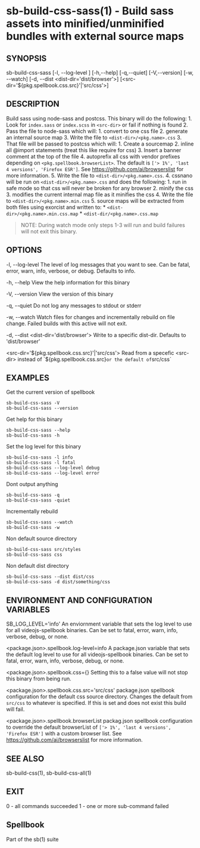 # sb-build-css-sass(1) - Build sass assets into minified/unminified bundles with external source maps

## SYNOPSIS

  sb-build-css-sass [-l, --log-level <level>] [-h,--help] [-q,--quiet] [-V,--version]
                   [-w, --watch] [-d, --dist <dist-dir='dist/browser'>]
                   [<src-dir='${pkg.spellbook.css.src}'|'src/css'>]

## DESCRIPTION

  Build sass using node-sass and postcss. This binary will do the following:
    1. Look for `index.sass` or `index.scss` in `<src-dir>` or fail if nothing is found
    2. Pass the file to node-sass which will:
      1. convert to one css file
      2. generate an internal source map
      3. Write the file to `<dist-dir>/<pkg.name>.css`
    3. That file will be passed to postcss which will:
      1. Create a sourcemap
      2. inline all @import statements (treat this like require for css)
      3. Insert a banner comment at the top of the file
      4. autoprefix all css with vendor prefixes depending on `<pkg.spellbook.browserList>`.
         The default is `['> 1%', 'last 4 versions', 'Firefox ESR']`. See https://github.com/ai/browserslist for
         more information.
      5. Write the file to `<dist-dir>/<pkg.name>.css`.
    4. cssnano will be run on `<dist-dir>/<pkg.name>.css` and does the following:
      1. run in safe mode so that css will never be broken for any browser
      2. minify the css
      3. modifies the current internal map file as it minifies the css
      4. Write the file to `<dist-dir>/<pkg.name>.min.css`
    5. source maps will be extracted from both files using exorcist and written to:
      * `<dist-dir>/<pkg.name>.min.css.map`
      * `<dist-dir/<pkg.name>.css.map`

  > NOTE: During watch mode only steps 1-3 will run and build failures will not exit this
  >       binary.

## OPTIONS

  -l, --log-level <level>
    The level of log messages that you want to see. Can be fatal, error,
    warn, info, verbose, or debug. Defaults to info.

  -h, --help
    View the help information for this binary

  -V, --version
    View the version of this binary

  -q, --quiet
    Do not log any messages to stdout or stderr

  -w, --watch
    Watch files for changes and incrementally rebuild on file change.
    Failed builds with this active will not exit.

  -d, --dist <dist-dir='dist/browser'>
    Write to a specific dist-dir. Defaults to 'dist/browser'

  <src-dir='${pkg.spellbook.css.src}'|'src/css'>
    Read from a specefic <src-dir> instead of `${pkg.spellbook.css.src}` or
    the default of `src/css`

## EXAMPLES

  Get the current version of spellbook

    sb-build-css-sass -V
    sb-build-css-sass --version

  Get help for this binary

    sb-build-css-sass --help
    sb-build-css-sass -h

  Set the log level for this binary

    sb-build-css-sass -l info
    sb-build-css-sass -l fatal
    sb-build-css-sass --log-level debug
    sb-build-css-sass --log-level error

  Dont output anything

    sb-build-css-sass -q
    sb-build-css-sass -quiet

  Incrementally rebuild

    sb-build-css-sass --watch
    sb-build-css-sass -w

  Non default source directory

    sb-build-css-sass src/styles
    sb-build-css-sass css

  Non default dist directory

    sb-build-css-sass --dist dist/css
    sb-build-css-sass -d dist/something/css

## ENVIRONMENT AND CONFIGURATION VARIABLES

  SB_LOG_LEVEL='info'
    An enviornment variable that sets the log level to use for all videojs-spellbook
    binaries. Can be set to fatal, error, warn, info, verbose, debug, or none.

  <package.json>.spellbook.log-level=info
    A package.json variable that sets the default log level to use for all videojs-spellbook
    binaries. Can be set to fatal, error, warn, info, verbose, debug, or none.

  <package.json>.spellbook.css={}
    Setting this to a false value will not stop this binary from being run.

  <package.json>.spellbook.css.src='src/css'
    package.json spellbook configuration for the default css source directory. Changes the default
    from `src/css` to whatever is specified. If this is set and does not exist this build will fail.

  <package.json>.spellbook.browserList
    packag.json spellbook configuration to override the default browserList of
    `['> 1%', 'last 4 versions', 'Firefox ESR']` with a custom browser list.
    See https://github.com/ai/browserslist for more information.

## SEE ALSO

  sb-build-css(1), sb-build-css-all(1)

## EXIT

  0 - all commands succeeded
  1 - one or more sub-command failed

## Spellbook

  Part of the sb(1) suite
